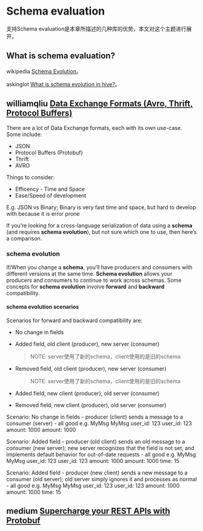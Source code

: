# Schema evaluation

支持Schema evaluation是本章所描述的几种库的优势，本文对这个主题进行展开。

## What is schema evaluation?

wikipedia [Schema Evolution](http://en.wikipedia.org/wiki/Schema_evolution)。

askinglot [What is schema evolution in hive?](https://askinglot.com/what-is-schema-evolution-in-hive)。

## williamqliu [Data Exchange Formats (Avro, Thrift, Protocol Buffers)](https://williamqliu.github.io/2020/01/02/data-exchange-avro-thrift-protocolbuffers.html)

There are a lot of Data Exchange formats, each with its own use-case. Some include:

- JSON
- Protocol Buffers (Protobuf)
- Thrift
- AVRO

Things to consider:

- Efficency - Time and Space
- Ease/Speed of development

E.g. JSON vs Binary; Binary is very fast time and space, but hard to develop with because it is error prone

If you’re looking for a cross-language serialization of data using a **schema** (and requires **schema evolution**), but not sure which one to use, then here’s a comparison.

### schema evolution

If/When you change a **schema**, you’ll have producers and consumers with different versions at the same time. **Schema evolution** allows your producers and consumers to continue to work across schemas. Some concepts for **schema evolution** involve **forward** and **backward** compatibility.

#### schema evolution scenarios

Scenarios for forward and backward compatibility are:

- No change in fields

- Added field, old client (producer), new server (consumer)

  > NOTE: server使用了新的schema，client使用的是旧的schema

- Removed field, old client (producer), new server (consumer)

  > NOTE: server使用了新的schema，client使用的是旧的schema

- Added field, new client (producer), old server (consumer)

- Removed field, new client (producer), old server (consumer)

Scenario: No change in fields - producer (client) sends a message to a consumer (server) - all good e.g. MyMsg MyMsg user_id: 123 user_id: 123 amount: 1000 amount: 1000

Scenario: Added field - producer (old client) sends an old message to a consumer (new server); new server recognizes that the field is not set, and implements default behavior for out-of-date requests - all good e.g. MyMsg MyMsg user_id: 123 user_id: 123 amount: 1000 amount: 1000 time: 15

Scenario: Added field - producer (new client) sends a new message to a consumer (old server); old server simply ignores it and processes as normal - all good e.g. MyMsg MyMsg user_id: 123 user_id: 123 amount: 1000 amount: 1000 time: 15



## medium [Supercharge your REST APIs with Protobuf](https://medium.com/swlh/supercharge-your-rest-apis-with-protobuf-b38d3d7a28d3)